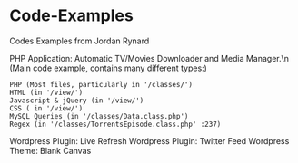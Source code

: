 Code-Examples
=============

Codes Examples from Jordan Rynard

PHP Application: Automatic TV/Movies Downloader and Media Manager.\n
(Main code example, contains many different types:)
```
PHP (Most files, particularly in '/classes/')
HTML (in '/view/')
Javascript & jQuery (in '/view/')
CSS ( in '/view/')
MySQL Queries (in '/classes/Data.class.php')
Regex (in '/classes/TorrentsEpisode.class.php' :237)
```

Wordpress Plugin: Live Refresh
Wordpress Plugin: Twitter Feed
Wordpress Theme: Blank Canvas

